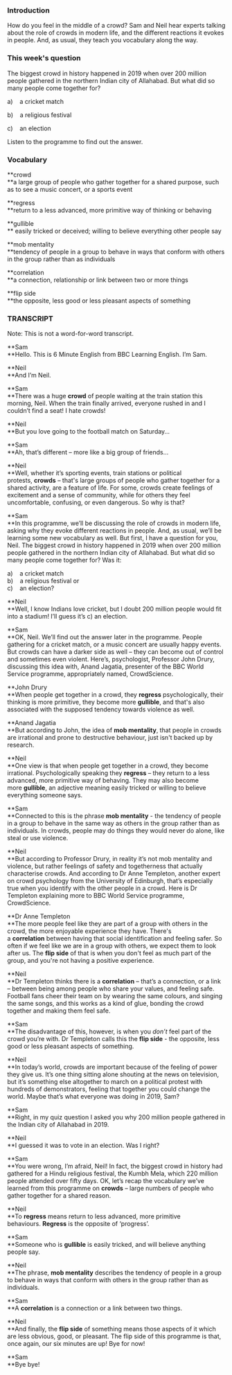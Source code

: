### **Introduction**

How do you feel in the middle of a crowd? Sam and Neil hear experts talking about the role of crowds in modern life, and the different reactions it evokes in people. And, as usual, they teach you vocabulary along the way.

### This week's question

The biggest crowd in history happened in 2019 when over 200 million people gathered in the northern Indian city of Allahabad. But what did so many people come together for?

a)    a cricket match

b)    a religious festival

c)    an election

Listen to the programme to find out the answer. 

### Vocabulary

**crowd  
**a large group of people who gather together for a shared purpose, such as to see a music concert, or a sports event

**regress  
**return to a less advanced, more primitive way of thinking or behaving

**gullible  
**
easily tricked or deceived; willing to believe everything other people say

**mob mentality  
**tendency of people in a group to behave in ways that conform with others in the group rather than as individuals

**correlation  
**a connection, relationship or link between two or more things 

**flip side  
**the opposite, less good or less pleasant aspects of something

### **TRANSCRIPT**

Note: This is not a word-for-word transcript.

**Sam  
**Hello. This is 6 Minute English from BBC Learning English. I’m Sam.

**Neil  
**And I’m Neil.

**Sam  
**There was a huge **crowd** of people waiting at the train station this morning, Neil. When the train finally arrived, everyone rushed in and I couldn’t find a seat! I hate crowds!

**Neil  
**But you love going to the football match on Saturday… 

**Sam  
**Ah, that’s different – more like a big group of friends…

**Neil  
**Well, whether it’s sporting events, train stations or political protests, **crowds** – that's large groups of people who gather together for a shared activity, are a feature of life. For some, crowds create feelings of excitement and a sense of community, while for others they feel uncomfortable, confusing, or even dangerous. So why is that?

**Sam  
**In this programme, we’ll be discussing the role of crowds in modern life, asking why they evoke different reactions in people. And, as usual, we’ll be learning some new vocabulary as well. But first, I have a question for you, Neil. The biggest crowd in history happened in 2019 when over 200 million people gathered in the northern Indian city of Allahabad. But what did so many people come together for? Was it:

a)    a cricket match  
b)    a religious festival or  
c)    an election?

**Neil  
**Well, I know Indians love cricket, but I doubt 200 million people would fit into a stadium! I’ll guess it’s c) an election.

**Sam  
**OK, Neil. We’ll find out the answer later in the programme. People gathering for a cricket match, or a music concert are usually happy events. But crowds can have a darker side as well – they can become out of control and sometimes even violent. Here’s, psychologist, Professor John Drury, discussing this idea with, Anand Jagatia, presenter of the BBC World Service programme, appropriately named, CrowdScience. 

**John Drury  
**When people get together in a crowd, they **regress** psychologically, their thinking is more primitive, they become more **gullible**, and that's also associated with the supposed tendency towards violence as well. 

**Anand Jagatia  
**But according to John, the idea of **mob mentality**, that people in crowds are irrational and prone to destructive behaviour, just isn't backed up by research.

**Neil  
**One view is that when people get together in a crowd, they become irrational. Psychologically speaking they **regress** – they return to a less advanced, more primitive way of behaving. They may also become more **gullible**, an adjective meaning easily tricked or willing to believe everything someone says.

**Sam  
**Connected to this is the phrase **mob mentality** - the tendency of people in a group to behave in the same way as others in the group rather than as individuals. In crowds, people may do things they would never do alone, like steal or use violence.

**Neil  
**But according to Professor Drury, in reality it’s not mob mentality and violence, but rather feelings of safety and togetherness that actually characterise crowds. And according to Dr Anne Templeton, another expert on crowd psychology from the University of Edinburgh, that’s especially true when you identify with the other people in a crowd. Here is Dr Templeton explaining more to BBC World Service programme, CrowdScience. 

**Dr Anne Templeton  
**The more people feel like they are part of a group with others in the crowd, the more enjoyable experience they have. There's a **correlation** between having that social identification and feeling safer. So often if we feel like we are in a group with others, we expect them to look after us. The **flip side** of that is when you don't feel as much part of the group, and you're not having a positive experience.

**Neil  
**Dr Templeton thinks there is a **correlation** – that’s a connection, or a link – between being among people who share your values, and feeling safe. Football fans cheer their team on by wearing the same colours, and singing the same songs, and this works as a kind of glue, bonding the crowd together and making them feel safe.

**Sam  
**The disadvantage of this, however, is when you _don’t_ feel part of the crowd you’re with. Dr Templeton calls this the **flip side** - the opposite, less good or less pleasant aspects of something.

**Neil  
**In today’s world, crowds are important because of the feeling of power they give us. It’s one thing sitting alone shouting at the news on television, but it’s something else altogether to march on a political protest with hundreds of demonstrators, feeling that together you could change the world. Maybe that’s what everyone was doing in 2019, Sam?

**Sam  
**Right, in my quiz question I asked you why 200 million people gathered in the Indian city of Allahabad in 2019.

**Neil  
**I guessed it was to vote in an election. Was I right?

**Sam  
**You were wrong, I’m afraid, Neil! In fact, the biggest crowd in history had gathered for a Hindu religious festival, the Kumbh Mela, which 220 million people attended over fifty days. OK, let’s recap the vocabulary we’ve learned from this programme on **crowds** – large numbers of people who gather together for a shared reason.

**Neil  
**To **regress** means return to less advanced, more primitive behaviours. **Regress** is the opposite of ‘progress’.

**Sam  
**Someone who is **gullible** is easily tricked, and will believe anything people say.

**Neil  
**The phrase, **mob mentality** describes the tendency of people in a group to behave in ways that conform with others in the group rather than as individuals.

**Sam  
**A **correlation** is a connection or a link between two things. 

**Neil  
**And finally, the **flip side** of something means those aspects of it which are less obvious, good, or pleasant. The flip side of this programme is that, once again, our six minutes are up! Bye for now!

**Sam  
**Bye bye!